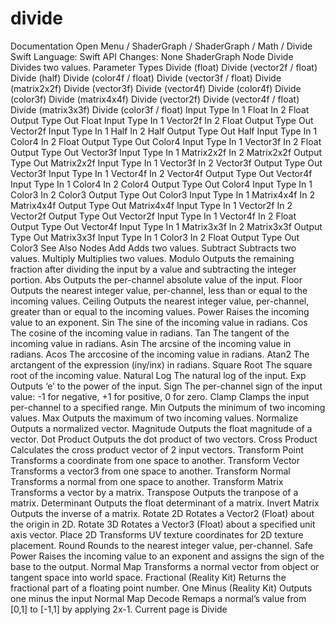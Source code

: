 # divide
 Documentation 
 Open Menu 
/
 ShaderGraph 
/
ShaderGraph
/
 Math 
/
 Divide 
Swift
Language: 
Swift
 API Changes: 
None
ShaderGraph Node
Divide
Divides two values.
Parameter Types
 Divide (float) 
 Divide (vector2f / float) 
 Divide (half) 
 Divide (color4f / float) 
 Divide (vector3f / float) 
 Divide (matrix2x2f) 
 Divide (vector3f) 
 Divide (vector4f) 
 Divide (color4f) 
 Divide (color3f) 
 Divide (matrix4x4f) 
 Divide (vector2f) 
 Divide (vector4f / float) 
 Divide (matrix3x3f) 
 Divide (color3f / float) 
Input
Type
In 1
Float
In 2
Float
Output
Type
Out
Float
Input
Type
In 1
Vector2f
In 2
Float
Output
Type
Out
Vector2f
Input
Type
In 1
Half
In 2
Half
Output
Type
Out
Half
Input
Type
In 1
Color4
In 2
Float
Output
Type
Out
Color4
Input
Type
In 1
Vector3f
In 2
Float
Output
Type
Out
Vector3f
Input
Type
In 1
Matrix2x2f
In 2
Matrix2x2f
Output
Type
Out
Matrix2x2f
Input
Type
In 1
Vector3f
In 2
Vector3f
Output
Type
Out
Vector3f
Input
Type
In 1
Vector4f
In 2
Vector4f
Output
Type
Out
Vector4f
Input
Type
In 1
Color4
In 2
Color4
Output
Type
Out
Color4
Input
Type
In 1
Color3
In 2
Color3
Output
Type
Out
Color3
Input
Type
In 1
Matrix4x4f
In 2
Matrix4x4f
Output
Type
Out
Matrix4x4f
Input
Type
In 1
Vector2f
In 2
Vector2f
Output
Type
Out
Vector2f
Input
Type
In 1
Vector4f
In 2
Float
Output
Type
Out
Vector4f
Input
Type
In 1
Matrix3x3f
In 2
Matrix3x3f
Output
Type
Out
Matrix3x3f
Input
Type
In 1
Color3
In 2
Float
Output
Type
Out
Color3
See Also
Nodes
Add
Adds two values.
Subtract
Subtracts two values.
Multiply
Multiplies two values.
Modulo
Outputs the remaining fraction after dividing the input by a value and subtracting the integer portion.
Abs
Outputs the per-channel absolute value of the input.
Floor
Outputs the nearest integer value, per-channel, less than or equal to the incoming values.
Ceiling
Outputs the nearest integer value, per-channel, greater than or equal to the incoming values.
Power
Raises the incoming value to an exponent.
Sin
The sine of the incoming value in radians.
Cos
The cosine of the incoming value in radians.
Tan
The tangent of the incoming value in radians.
Asin
The arcsine of the incoming value in radians.
Acos
The arccosine of the incoming value in radians.
Atan2
The arctangent of the expression (iny/inx) in radians.
Square Root
The square root of the incoming value.
Natural Log
The natural log of the input.
Exp
Outputs ‘e’ to the power of the input.
Sign
The per-channel sign of the input value: -1 for negative, +1 for positive, 0 for zero.
Clamp
Clamps the input per-channel to a specified range.
Min
Outputs the minimum of two incoming values.
Max
Outputs the maximum of two incoming values.
Normalize
Outputs a normalized vector.
Magnitude
Outputs the float magnitude of a vector.
Dot Product
Outputs the dot product of two vectors.
Cross Product
Calculates the cross product vector of 2 input vectors.
Transform Point
Transforms a coordinate from one space to another.
Transform Vector
Transforms a vector3 from one space to another.
Transform Normal
Transforms a normal from one space to another.
Transform Matrix
Transforms a vector by a matrix.
Transpose
Outputs the tranpose of a matrix.
Determinant
Outputs the float determinant of a matrix.
Invert Matrix
Outputs the inverse of a matrix.
Rotate 2D
Rotates a Vector2 (Float) about the origin in 2D.
Rotate 3D
Rotates a Vector3 (Float) about a specified unit axis vector.
Place 2D
Transforms UV texture coordinates for 2D texture placement.
Round
Rounds to the nearest integer value, per-channel.
Safe Power
Raises the incoming value to an exponent and assigns the sign of the base to the output.
Normal Map
Transforms a normal vector from object or tangent space into world space.
Fractional (Reality
Kit)
Returns the fractional part of a floating point number.
One Minus (Reality
Kit)
Outputs one minus the input
Normal Map Decode
Remaps a normal’s value from [0,1] to [-1,1] by applying 2x-1.
 Current page is Divide 